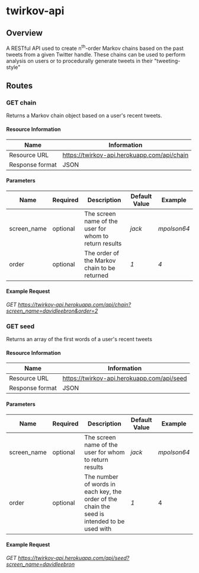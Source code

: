 # twirkov-api
## Overview
A RESTful API used to create n<sup>th</sup>-order Markov chains based on the past tweets from a given Twitter handle. These chains can be used to perform analysis on users or to procedurally generate tweets in their "tweeting-style"
## Routes
### GET chain
Returns a Markov chain object based on a user's recent tweets.
#### Resource Information
|Name           |Information                                    |
|---------------|-----------------------------------------------|
|Resource URL   |https://twirkov-api.herokuapp.com/api/chain    |
|Response format|JSON                                           |
#### Parameters
|Name       |Required   |Description                                            |Default Value  |Example    |
|-----------|-----------|-------------------------------------------------------|---------------|-----------|
|screen_name|optional   |The screen name of the user for whom to return results |*jack*         |*mpolson64*|
|order      |optional   |The order of the Markov chain to be returned           |*1*            |*4*        |
#### Example Request
*GET https://twirkov-api.herokuapp.com/api/chain?screen_name=davidleebron&order=2*

### GET seed
Returns an array of the first words of a user's recent tweets
#### Resource Information
|Name           |Information                               |
|---------------|------------------------------------------|
|Resource URL   |https://twirkov-api.herokuapp.com/api/seed|
|Response format|JSON                                      |
#### Parameters
|Name       |Required   |Description                                                                                  |Default Value  |Example    |
|-----------|-----------|---------------------------------------------------------------------------------------------|---------------|-----------|
|screen_name|optional   |The screen name of the user for whom to return results                                       |*jack*         |*mpolson64*|
|order      |optional   |The number of words in each key, the order of the chain the seed is intended to be used with |*1*            |4          |
#### Example Request
*GET https://twirkov-api.herokuapp.com/api/seed?screen_name=davidleebron*
